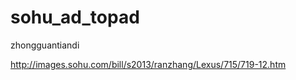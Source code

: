 sohu_ad_topad
=============

zhongguantiandi

http://images.sohu.com/bill/s2013/ranzhang/Lexus/715/719-12.htm
